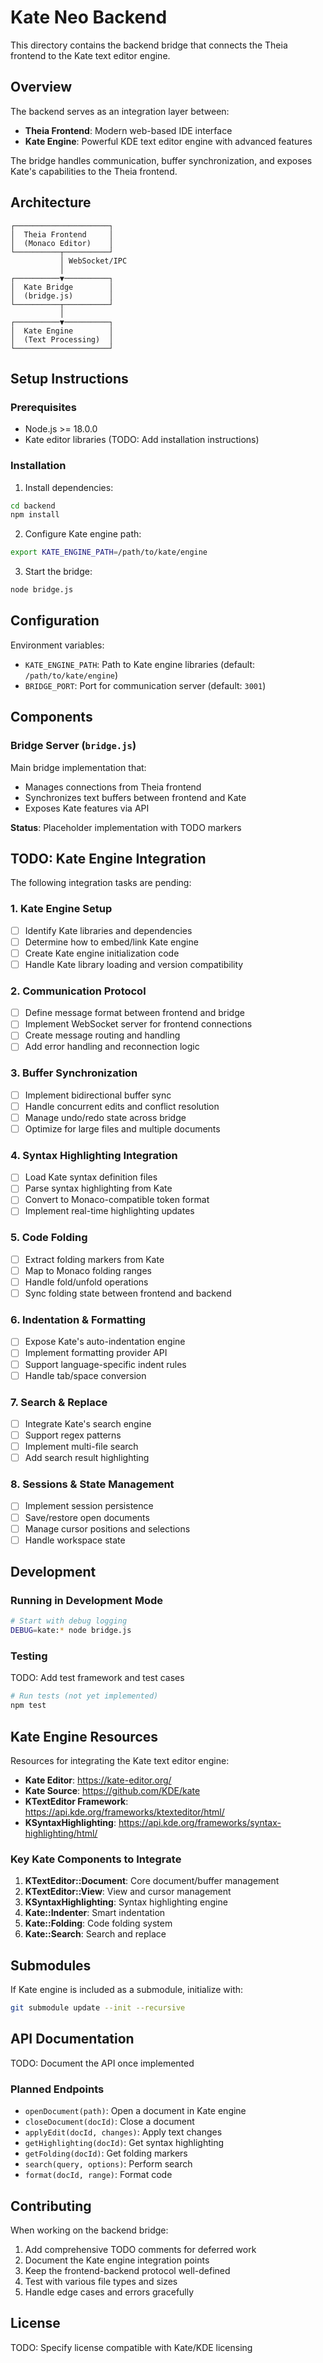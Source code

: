# Kate Neo Backend

This directory contains the backend bridge that connects the Theia frontend to the Kate text editor engine.

## Overview

The backend serves as an integration layer between:
- **Theia Frontend**: Modern web-based IDE interface
- **Kate Engine**: Powerful KDE text editor engine with advanced features

The bridge handles communication, buffer synchronization, and exposes Kate's capabilities to the Theia frontend.

## Architecture

```
┌─────────────────────┐
│  Theia Frontend     │
│  (Monaco Editor)    │
└──────────┬──────────┘
           │ WebSocket/IPC
           │
┌──────────▼──────────┐
│  Kate Bridge        │
│  (bridge.js)        │
└──────────┬──────────┘
           │
┌──────────▼──────────┐
│  Kate Engine        │
│  (Text Processing)  │
└─────────────────────┘
```

## Setup Instructions

### Prerequisites

- Node.js >= 18.0.0
- Kate editor libraries (TODO: Add installation instructions)

### Installation

1. Install dependencies:
```bash
cd backend
npm install
```

2. Configure Kate engine path:
```bash
export KATE_ENGINE_PATH=/path/to/kate/engine
```

3. Start the bridge:
```bash
node bridge.js
```

## Configuration

Environment variables:
- `KATE_ENGINE_PATH`: Path to Kate engine libraries (default: `/path/to/kate/engine`)
- `BRIDGE_PORT`: Port for communication server (default: `3001`)

## Components

### Bridge Server (`bridge.js`)

Main bridge implementation that:
- Manages connections from Theia frontend
- Synchronizes text buffers between frontend and Kate
- Exposes Kate features via API

**Status**: Placeholder implementation with TODO markers

## TODO: Kate Engine Integration

The following integration tasks are pending:

### 1. Kate Engine Setup
- [ ] Identify Kate libraries and dependencies
- [ ] Determine how to embed/link Kate engine
- [ ] Create Kate engine initialization code
- [ ] Handle Kate library loading and version compatibility

### 2. Communication Protocol
- [ ] Define message format between frontend and bridge
- [ ] Implement WebSocket server for frontend connections
- [ ] Create message routing and handling
- [ ] Add error handling and reconnection logic

### 3. Buffer Synchronization
- [ ] Implement bidirectional buffer sync
- [ ] Handle concurrent edits and conflict resolution
- [ ] Manage undo/redo state across bridge
- [ ] Optimize for large files and multiple documents

### 4. Syntax Highlighting Integration
- [ ] Load Kate syntax definition files
- [ ] Parse syntax highlighting from Kate
- [ ] Convert to Monaco-compatible token format
- [ ] Implement real-time highlighting updates

### 5. Code Folding
- [ ] Extract folding markers from Kate
- [ ] Map to Monaco folding ranges
- [ ] Handle fold/unfold operations
- [ ] Sync folding state between frontend and backend

### 6. Indentation & Formatting
- [ ] Expose Kate's auto-indentation engine
- [ ] Implement formatting provider API
- [ ] Support language-specific indent rules
- [ ] Handle tab/space conversion

### 7. Search & Replace
- [ ] Integrate Kate's search engine
- [ ] Support regex patterns
- [ ] Implement multi-file search
- [ ] Add search result highlighting

### 8. Sessions & State Management
- [ ] Implement session persistence
- [ ] Save/restore open documents
- [ ] Manage cursor positions and selections
- [ ] Handle workspace state

## Development

### Running in Development Mode

```bash
# Start with debug logging
DEBUG=kate:* node bridge.js
```

### Testing

TODO: Add test framework and test cases

```bash
# Run tests (not yet implemented)
npm test
```

## Kate Engine Resources

Resources for integrating the Kate text editor engine:

- **Kate Editor**: https://kate-editor.org/
- **Kate Source**: https://github.com/KDE/kate
- **KTextEditor Framework**: https://api.kde.org/frameworks/ktexteditor/html/
- **KSyntaxHighlighting**: https://api.kde.org/frameworks/syntax-highlighting/html/

### Key Kate Components to Integrate

1. **KTextEditor::Document**: Core document/buffer management
2. **KTextEditor::View**: View and cursor management
3. **KSyntaxHighlighting**: Syntax highlighting engine
4. **Kate::Indenter**: Smart indentation
5. **Kate::Folding**: Code folding system
6. **Kate::Search**: Search and replace

## Submodules

If Kate engine is included as a submodule, initialize with:

```bash
git submodule update --init --recursive
```

## API Documentation

TODO: Document the API once implemented

### Planned Endpoints

- `openDocument(path)`: Open a document in Kate engine
- `closeDocument(docId)`: Close a document
- `applyEdit(docId, changes)`: Apply text changes
- `getHighlighting(docId)`: Get syntax highlighting
- `getFolding(docId)`: Get folding markers
- `search(query, options)`: Perform search
- `format(docId, range)`: Format code

## Contributing

When working on the backend bridge:

1. Add comprehensive TODO comments for deferred work
2. Document the Kate engine integration points
3. Keep the frontend-backend protocol well-defined
4. Test with various file types and sizes
5. Handle edge cases and errors gracefully

## License

TODO: Specify license compatible with Kate/KDE licensing
